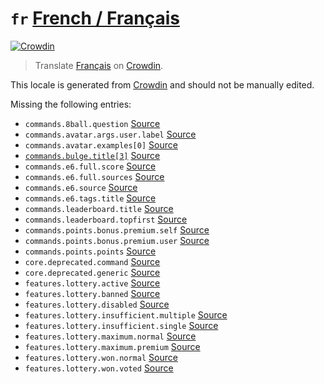 <!-- THIS FILE IS GENERATED. DO NOT EDIT -->

# `fr` [French / Français][fr_here]

[fr_crowdin]: https://crowdin.com/project/paw-bot/fr
[fr_here]: https://github.com/just-a-paw/language/tree/main/fr

[![Crowdin](https://img.shields.io/static/v1?label=Fran%C3%A7ais&message=92%&color=green)][fr_crowdin]

> Translate [Français][fr_here] on [Crowdin][fr_crowdin].

This locale is generated from [Crowdin][fr_crowdin] and should not be manually edited.  

Missing the following entries:

* `commands.8ball.question` [Source](https://github.com/just-a-paw/language/blob/main/en-GB/commands.json#L22)
* `commands.avatar.args.user.label` [Source](https://github.com/just-a-paw/language/blob/main/en-GB/commands.json#L34)
* `commands.avatar.examples[0]` [Source](https://github.com/just-a-paw/language/blob/main/en-GB/commands.json#L39)
* [`commands.bulge.title[3]`](https://github.com/just-a-paw/language/blob/main/fr/commands.json#L59) [Source](https://github.com/just-a-paw/language/blob/main/en-GB/commands.json#L62)
* `commands.e6.full.score` [Source](https://github.com/just-a-paw/language/blob/main/en-GB/commands.json#L131)
* `commands.e6.full.sources` [Source](https://github.com/just-a-paw/language/blob/main/en-GB/commands.json#L132)
* `commands.e6.source` [Source](https://github.com/just-a-paw/language/blob/main/en-GB/commands.json#L137)
* `commands.e6.tags.title` [Source](https://github.com/just-a-paw/language/blob/main/en-GB/commands.json#L144)
* `commands.leaderboard.title` [Source](https://github.com/just-a-paw/language/blob/main/en-GB/commands.json#L240)
* `commands.leaderboard.topfirst` [Source](https://github.com/just-a-paw/language/blob/main/en-GB/commands.json#L243)
* `commands.points.bonus.premium.self` [Source](https://github.com/just-a-paw/language/blob/main/en-GB/commands.json#L330)
* `commands.points.bonus.premium.user` [Source](https://github.com/just-a-paw/language/blob/main/en-GB/commands.json#L331)
* `commands.points.points` [Source](https://github.com/just-a-paw/language/blob/main/en-GB/commands.json#L340)
* `core.deprecated.command` [Source](https://github.com/just-a-paw/language/blob/main/en-GB/core.json#L26)
* `core.deprecated.generic` [Source](https://github.com/just-a-paw/language/blob/main/en-GB/core.json#L27)
* `features.lottery.active` [Source](https://github.com/just-a-paw/language/blob/main/en-GB/features.json#L3)
* `features.lottery.banned` [Source](https://github.com/just-a-paw/language/blob/main/en-GB/features.json#L4)
* `features.lottery.disabled` [Source](https://github.com/just-a-paw/language/blob/main/en-GB/features.json#L5)
* `features.lottery.insufficient.multiple` [Source](https://github.com/just-a-paw/language/blob/main/en-GB/features.json#L7)
* `features.lottery.insufficient.single` [Source](https://github.com/just-a-paw/language/blob/main/en-GB/features.json#L8)
* `features.lottery.maximum.normal` [Source](https://github.com/just-a-paw/language/blob/main/en-GB/features.json#L11)
* `features.lottery.maximum.premium` [Source](https://github.com/just-a-paw/language/blob/main/en-GB/features.json#L12)
* `features.lottery.won.normal` [Source](https://github.com/just-a-paw/language/blob/main/en-GB/features.json#L15)
* `features.lottery.won.voted` [Source](https://github.com/just-a-paw/language/blob/main/en-GB/features.json#L16)